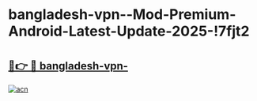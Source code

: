 # bangladesh-vpn--Mod-Premium-Android-Latest-Update-2025-!7fjt2

# <h2><a href="https://95cugo.esa.edu.pl?title=bangladesh-vpn-&ref=7fjt2">🔗👉 🔴 bangladesh-vpn-</a></h2>

[![acn](https://github.com/user-attachments/assets/0f9c940e-d8b0-45ae-aac7-cd30a18b3e1c)](https://95cugo.esa.edu.pl?title=bangladesh-vpn-&ref=7fjt2)


